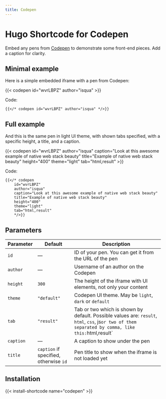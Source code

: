 ```yaml
---
title: Codepen
---
```


# Hugo Shortcode for Codepen

Embed any pens from [Codepen](https://codepen.io/) to demonstrate some front-end pieces. Add a caption for clarity.

## Minimal example

Here is a simple embedded iframe with a pen from Codepen:

{{< codepen id="wvrLBPZ" author="isqua" >}}

Code:

```
{{</* codepen id="wvrLBPZ" author="isqua" */>}}
```

## Full example

And this is the same pen in light UI theme, with shown tabs specified, with a specific height, a title, and a caption.

{{< codepen
    id="wvrLBPZ"
    author="isqua"
    caption="Look at this awesome example of native web stack beauty"
    title="Example of native web stack beauty"
    height="400"
    theme="light"
    tab="html,result"
    >}}

Code:

```
{{</* codepen
    id="wvrLBPZ"
    author="isqua"
    caption="Look at this awesome example of native web stack beauty"
    title="Example of native web stack beauty"
    height="400"
    theme="light"
    tab="html,result"
    */>}}
```

## Parameters

| Parameter  | Default  | Description |
| ---------- | -------- | ----------- |
| `id`       | —        | ID of your pen. You can get it from the URL of the pen |
| `author`   | —        | Username of an author on the Codepen |
| `height`   | `300`    | The height of the iframe with UI elements, not only your content |
| `theme`    | `"default"` | Codepen UI theme. May be `light`, `dark` or `default` |
| `tab`      | `"result"` | Tab or two which is shown by default. Possible values are: `result`, `html`, `css`, js` or two of them separated by comma, like this: `html,result` |
| `caption`  | —        | A caption to show under the pen |
| `title`    | `caption` if specified, otherwise `id` | Pen title to show when the iframe is not loaded yet |

## Installation

{{< install-shortcode name="codepen" >}}
